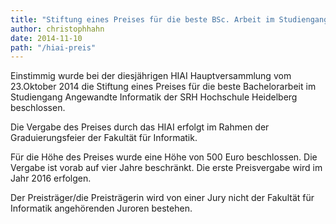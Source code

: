 ```yaml
---
title: "Stiftung eines Preises für die beste BSc. Arbeit im Studiengang Angewandte Informatik"
author: christophhahn
date: 2014-11-10
path: "/hiai-preis"
---
```


Einstimmig wurde bei der diesjährigen HIAI Hauptversammlung vom 23.Oktober 2014 die Stiftung eines Preises für die beste Bachelorarbeit im Studiengang Angewandte Informatik der SRH Hochschule Heidelberg beschlossen.

Die Vergabe des Preises durch das HIAI erfolgt im Rahmen der Graduierungsfeier der Fakultät für Informatik.

Für die Höhe des Preises wurde eine Höhe von 500 Euro beschlossen. Die Vergabe ist vorab auf vier Jahre beschränkt. Die erste Preisvergabe wird im Jahr 2016 erfolgen.

Der Preisträger/die Preisträgerin wird von einer Jury nicht der Fakultät für Informatik angehörenden Juroren bestehen.
